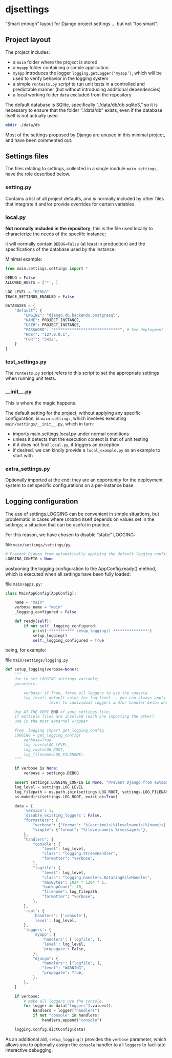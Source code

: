 # djsettings
“Smart enough” layout for Django project settings ... but not “too smart”.



## Project layout

The project includes:

- a `main` folder where the project is stored
- a `myapp` folder containing a simple application
- `myapp` introduces the logger `logging.getLogger(‘myapp’)`, which will be used to verify behavior in the logging system
- a simple `runtests.py` script to run unit tests in a controlled and predictable manner (but without introducing additional dependencies)
- a local working folder `data` excluded from the repository

The default database is SQlite, specifically “./data/db/db.sqlite3,” so it is necessary to ensure that the folder “./data/db” exists, even if the database itself is not actually used.

```bash
mkdir ./data/db
```

Most of the settings proposed by Django are unused in this minimal project, and have been commented out.



## Settings files

The files relating to settings, collected in a single module `main.settings`, have the role described below.

### setting.py

Contains a list of all project defaults, and is normally included by other files that integrate it and/or provide overrides for certain variables.

### local.py

**Not normally included in the repository**, this is the file used locally to characterize the needs of the specific instance;

it will normally contain `DEBUG=False` (at least in production) and the specifications of the database used by the instance.

Minimal example:

```python
from main.settings.settings import *

DEBUG = False
ALLOWED_HOSTS = ['*', ]

LOG_LEVEL = "DEBUG"
TRACE_SETTINGS_ENABLED = False

DATABASES = {
    "default": {
        "ENGINE": "django.db.backends.postgresql",
        "NAME": PROJECT_INSTANCE,
        "USER": PROJECT_INSTANCE,
        "PASSWORD": "*****************************", # See deployment
        "HOST": "127.0.0.1",
        "PORT": "5432",
    }
}
```

### test_settings.py

The `runtests.py` script refers to this script to set the appropriate settings when running unit tests.


### \_\_init\_\_.py

This is where the magic happens.

The default setting for the project, without applying any specific configuration, is `main.settings`, which involves executing `main/settings/__init__.py`, which in turn:

- imports main.settings.local.py under normal conditions
- unless it detects that the execution context is that of unit testing
- if it does not find `local.py`, it triggers an exception
- if desired, we can kindly provide a `local_example.py` as an example to start with

### extra_settings.py

Optionally imported at the end; they are an opportunity for the deployment system to set specific configurations on a per-instance base.

## Logging configuration

The use of settings.LOGGING can be convenient in simple situations, but problematic in cases where `LOGGING` itself depends on values set in the settings; a situation that can be useful in practice.

For this reason, we have chosen to disable “static” LOGGING:

file `main/settings/settings/py`:

```python
# Prevent Django from automatically applying the default logging configuration
LOGGING_CONFIG = None
```

postponing the logging configuration to the AppConfig.ready() method, which is executed when all settings have been fully loaded:

file `main/apps.py`:

```python
class MainAppConfig(AppConfig):

    name = "main"
    verbose_name = "main"
    _logging_configured = False

    def ready(self):
        if not self._logging_configured:
            print('*********** setup_logging() ***************')
            setup_logging()
            self._logging_configured = True
```

being, for example:

file `main/settings/logging.py`

```python
def setup_logging(verbose=None):
    """
    Use to set LOGGING settings variable;
    paramters:

        verbose: if True, force all loggers to use the console
        log_level: default value for log_level .. you can always apply a specific
                   level to individual loggers and/or handler below where appropriate

    Use AT THE VERY END of your settings file;
    if multiple files are involved (each one importing the other)
    use in the most external wrapper.

    from .logging import get_logging_config
    LOGGING = get_logging_config(
        verbose=True,
        log_level=LOG_LEVEL,
        log_root=LOG_ROOT,
        log_filename=LOG_FILENAME)
    """

    if verbose is None:
        verbose = settings.DEBUG

    assert settings.LOGGING_CONFIG is None, "Prevent Django from automatically applying the default logging configuration"
    log_level = settings.LOG_LEVEL
    log_filepath = os.path.join(settings.LOG_ROOT, settings.LOG_FILENAME)
    os.makedirs(settings.LOG_ROOT, exist_ok=True)

    data = {
        'version': 1,
        'disable_existing_loggers': False,
        "formatters": {
            "verbose": {"format": "%(asctime)s|%(levelname)s|%(name)s| %(message)s"},
            "simple": {"format": "%(levelname)s %(message)s"},
        },
        "handlers": {
            "console": {
                "level": log_level,
                "class": "logging.StreamHandler",
                "formatter": "verbose",
            },
            "logfile": {
                "level": log_level,
                "class": "logging.handlers.RotatingFileHandler",
                "maxBytes": 1024 * 1204 * 1,
                "backupCount": 10,
                "filename": log_filepath,
                "formatter": "verbose",
            },
        },
        'root': {
            'handlers': ['console'],
            'level': log_level,
        },
        'loggers': {
            'myapp': {
                'handlers': ['logfile', ],
                'level': log_level,
                'propagate': False,
            },
            "django": {
                "handlers": ["logfile", ],
                "level": "WARNING",
                "propagate": True,
            },
        },
    }

    if verbose:
        # make all loggers use the console.
        for logger in data["loggers"].values():
            handlers = logger["handlers"]
            if not "console" in handlers:
                handlers.append("console")

    logging.config.dictConfig(data)
```

As an additional aid, `setup_logging()` provides the `verbose` parameter, which allows you to optionally assign the `console` handler to all `loggers` to facilitate interactive debugging.
